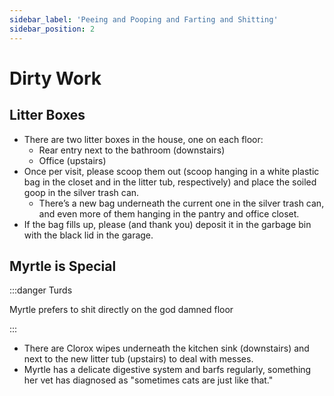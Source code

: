 ```yaml
---
sidebar_label: 'Peeing and Pooping and Farting and Shitting'
sidebar_position: 2
---
```


# Dirty Work

## Litter Boxes
- There are two litter boxes in the house, one on each floor:
    - Rear entry next to the bathroom (downstairs)
    - Office (upstairs)
- Once per visit, please scoop them out (scoop hanging in a white plastic bag in the closet and in the litter tub, respectively) and place the soiled goop in the silver trash can. 
    - There’s a new bag underneath the current one in the silver trash can, and even more of them hanging in the pantry and office closet.
- If the bag fills up, please (and thank you) deposit it in the garbage bin with the black lid in the garage.


## Myrtle is Special
:::danger Turds

Myrtle prefers to shit directly on the god damned floor

:::

- There are Clorox wipes underneath the kitchen sink (downstairs) and next to the new litter tub (upstairs) to deal with messes.
- Myrtle has a delicate digestive system and barfs regularly, something her vet has diagnosed as "sometimes cats are just like that."
